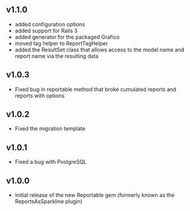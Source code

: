 v1.1.0
------

* added configuration options
* added support for Rails 3
* added generator for the packaged Grafico
* moved tag helper to ReportTagHelper
* added the ResultSet class that allows access to the model name and report name via the resulting data

v1.0.3
------

* Fixed bug in reportable method that broke cumulated reports and reports with options

v1.0.2
------

* Fixed the migration template

v1.0.1
------

* Fixed a bug with PostgreSQL

v1.0.0
------

* Initial release of the new Reportable gem (formerly known as the ReportsAsSparkline plugin)